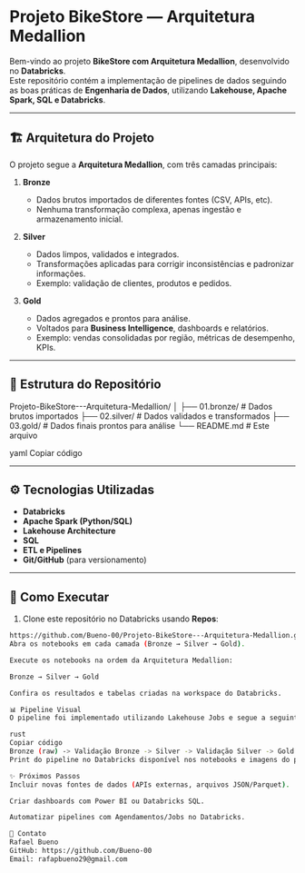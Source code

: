# Projeto BikeStore — Arquitetura Medallion

Bem-vindo ao projeto **BikeStore com Arquitetura Medallion**, desenvolvido no **Databricks**.  
Este repositório contém a implementação de pipelines de dados seguindo as boas práticas de **Engenharia de Dados**, utilizando **Lakehouse, Apache Spark, SQL e Databricks**.

---

## 🏗 Arquitetura do Projeto

O projeto segue a **Arquitetura Medallion**, com três camadas principais:

1. **Bronze**  
   - Dados brutos importados de diferentes fontes (CSV, APIs, etc).  
   - Nenhuma transformação complexa, apenas ingestão e armazenamento inicial.

2. **Silver**  
   - Dados limpos, validados e integrados.  
   - Transformações aplicadas para corrigir inconsistências e padronizar informações.  
   - Exemplo: validação de clientes, produtos e pedidos.

3. **Gold**  
   - Dados agregados e prontos para análise.  
   - Voltados para **Business Intelligence**, dashboards e relatórios.  
   - Exemplo: vendas consolidadas por região, métricas de desempenho, KPIs.

---

## 📂 Estrutura do Repositório

Projeto-BikeStore---Arquitetura-Medallion/
│
├── 01.bronze/ # Dados brutos importados
├── 02.silver/ # Dados validados e transformados
├── 03.gold/ # Dados finais prontos para análise
└── README.md # Este arquivo

yaml
Copiar código

---

## ⚙ Tecnologias Utilizadas

- **Databricks**  
- **Apache Spark (Python/SQL)**  
- **Lakehouse Architecture**  
- **SQL**  
- **ETL e Pipelines**  
- **Git/GitHub** (para versionamento)

---

## 🚀 Como Executar

1. Clone este repositório no Databricks usando **Repos**:

```bash
https://github.com/Bueno-00/Projeto-BikeStore---Arquitetura-Medallion.git
Abra os notebooks em cada camada (Bronze → Silver → Gold).

Execute os notebooks na ordem da Arquitetura Medallion:

Bronze → Silver → Gold

Confira os resultados e tabelas criadas na workspace do Databricks.

📊 Pipeline Visual
O pipeline foi implementado utilizando Lakehouse Jobs e segue a seguinte sequência:

rust
Copiar código
Bronze (raw) -> Validação Bronze -> Silver -> Validação Silver -> Gold -> Validação Gold
Print do pipeline no Databricks disponível nos notebooks e imagens do projeto.

✨ Próximos Passos
Incluir novas fontes de dados (APIs externas, arquivos JSON/Parquet).

Criar dashboards com Power BI ou Databricks SQL.

Automatizar pipelines com Agendamentos/Jobs no Databricks.

📌 Contato
Rafael Bueno
GitHub: https://github.com/Bueno-00
Email: rafapbueno29@gmail.com

